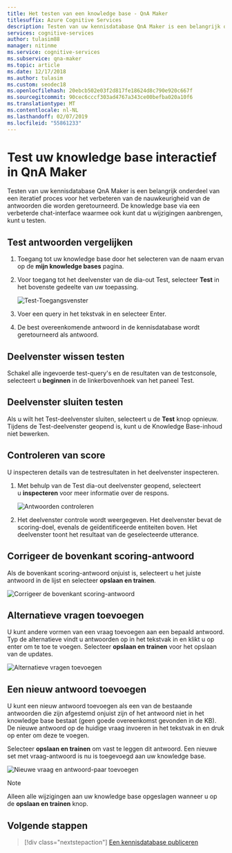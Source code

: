 ```yaml
---
title: Het testen van een knowledge base - QnA Maker
titlesuffix: Azure Cognitive Services
description: Testen van uw kennisdatabase QnA Maker is een belangrijk onderdeel van een iteratief proces voor het verbeteren van de nauwkeurigheid van de antwoorden die worden geretourneerd. De knowledge base via een verbeterde chat-interface waarmee ook kunt dat u wijzigingen aanbrengen, kunt u testen.
services: cognitive-services
author: tulasim88
manager: nitinme
ms.service: cognitive-services
ms.subservice: qna-maker
ms.topic: article
ms.date: 12/17/2018
ms.author: tulasim
ms.custom: seodec18
ms.openlocfilehash: 20ebcb502e03f2d817fe18624d8c790e920c667f
ms.sourcegitcommit: 90cec6cccf303ad4767a343ce00befba020a10f6
ms.translationtype: MT
ms.contentlocale: nl-NL
ms.lasthandoff: 02/07/2019
ms.locfileid: "55861233"
---
```

# <a name="test-your-knowledge-base-interactively-in-qna-maker"></a>Test uw knowledge base interactief in QnA Maker

Testen van uw kennisdatabase QnA Maker is een belangrijk onderdeel van een iteratief proces voor het verbeteren van de nauwkeurigheid van de antwoorden die worden geretourneerd. De knowledge base via een verbeterde chat-interface waarmee ook kunt dat u wijzigingen aanbrengen, kunt u testen.

## <a name="test-answer-matching"></a>Test antwoorden vergelijken

1.  Toegang tot uw knowledge base door het selecteren van de naam ervan op de **mijn knowledge bases** pagina.
2.  Voor toegang tot het deelvenster van de dia-out Test, selecteer **Test** in het bovenste gedeelte van uw toepassing.

    ![Test-Toegangsvenster](../media/qnamaker-how-to-test-kb/access-test.png)

3.  Voer een query in het tekstvak in en selecteer Enter.

4.  De best overeenkomende antwoord in de kennisdatabase wordt geretourneerd als antwoord.

## <a name="clear-test-panel"></a>Deelvenster wissen testen

Schakel alle ingevoerde test-query's en de resultaten van de testconsole, selecteert u **beginnen** in de linkerbovenhoek van het paneel Test.

## <a name="close-test-panel"></a>Deelvenster sluiten testen

Als u wilt het Test-deelvenster sluiten, selecteert u de **Test** knop opnieuw. Tijdens de Test-deelvenster geopend is, kunt u de Knowledge Base-inhoud niet bewerken.

## <a name="inspect-score"></a>Controleren van score

U inspecteren details van de testresultaten in het deelvenster inspecteren.

1.  Met behulp van de Test dia-out deelvenster geopend, selecteert u **inspecteren** voor meer informatie over de respons.

    ![Antwoorden controleren](../media/qnamaker-how-to-test-kb/inspect.png)

2.  Het deelvenster controle wordt weergegeven. Het deelvenster bevat de scoring-doel, evenals de geïdentificeerde entiteiten boven. Het deelvenster toont het resultaat van de geselecteerde utterance.

## <a name="correct-the-top-scoring-answer"></a>Corrigeer de bovenkant scoring-antwoord

Als de bovenkant scoring-antwoord onjuist is, selecteert u het juiste antwoord in de lijst en selecteer **opslaan en trainen**.

![Corrigeer de bovenkant scoring-antwoord](../media/qnamaker-how-to-test-kb/choose-answer.png)

## <a name="add-alternate-questions"></a>Alternatieve vragen toevoegen

U kunt andere vormen van een vraag toevoegen aan een bepaald antwoord. Typ de alternatieve vindt u antwoorden op in het tekstvak in en klikt u op enter om te toe te voegen. Selecteer **opslaan en trainen** voor het opslaan van de updates.

![Alternatieve vragen toevoegen](../media/qnamaker-how-to-test-kb/add-alternate-question.png)

## <a name="add-a-new-answer"></a>Een nieuw antwoord toevoegen

U kunt een nieuw antwoord toevoegen als een van de bestaande antwoorden die zijn afgestemd onjuist zijn of het antwoord niet in het knowledge base bestaat (geen goede overeenkomst gevonden in de KB). De nieuwe antwoord op de huidige vraag invoeren in het tekstvak in en druk op enter om deze te voegen. 

Selecteer **opslaan en trainen** om vast te leggen dit antwoord. Een nieuwe set met vraag-antwoord is nu is toegevoegd aan uw knowledge base.

![Nieuwe vraag en antwoord-paar toevoegen](../media/qnamaker-how-to-test-kb/add-answer.png)

> [!NOTE]
> Alleen alle wijzigingen aan uw knowledge base opgeslagen wanneer u op de **opslaan en trainen** knop.

## <a name="next-steps"></a>Volgende stappen

> [!div class="nextstepaction"]
> [Een kennisdatabase publiceren](./publish-knowledge-base.md)

